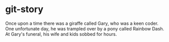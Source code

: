 # git-story

Once upon a time there was a giraffe called Gary, who was a keen coder.
One unfortunate day, he was trampled over by a pony called Rainbow Dash.
At Gary's funeral, his wife and kids sobbed for hours.
